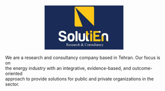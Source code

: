 <p align="center" width="100%">
    <img width="50%" src="logo2.jpg">
</p>

We are a research and consultancy company based in Tehran. Our focus is on    
the energy industry with an integrative, evidence-based, and outcome-oriented    
approach to provide solutions for public and private organizations in the sector.    
